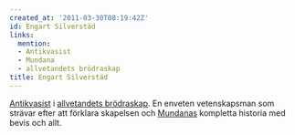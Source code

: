 ```yaml
---
created_at: '2011-03-30T08:19:42Z'
id: Engart Silverstäd
links:
  mention:
  - Antikvasist
  - Mundana
  - allvetandets brödraskap
title: Engart Silverstäd
---
```


[Antikvasist] i [allvetandets brödraskap]. En enveten vetenskapsman som strävar efter att förklara
skapelsen och [Mundanas] kompletta historia med bevis och allt.

  [Antikvasist]: Antikvasist
  [allvetandets brödraskap]: allvetandets_brödraskap
  [Mundanas]: Mundana